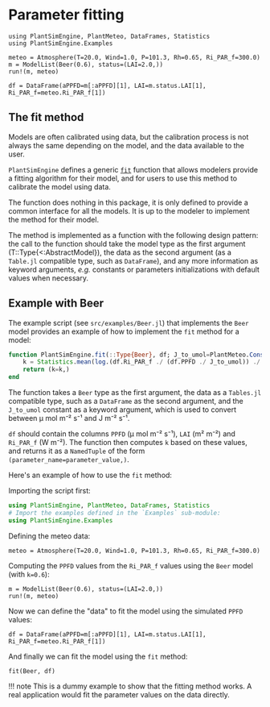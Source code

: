 # Parameter fitting

```@setup usepkg
using PlantSimEngine, PlantMeteo, DataFrames, Statistics
using PlantSimEngine.Examples

meteo = Atmosphere(T=20.0, Wind=1.0, P=101.3, Rh=0.65, Ri_PAR_f=300.0)
m = ModelList(Beer(0.6), status=(LAI=2.0,))
run!(m, meteo)

df = DataFrame(aPPFD=m[:aPPFD][1], LAI=m.status.LAI[1], Ri_PAR_f=meteo.Ri_PAR_f[1])
```

## The fit method

Models are often calibrated using data, but the calibration process is not always the same depending on the model, and the data available to the user.

`PlantSimEngine` defines a generic [`fit`](@ref) function that allows modelers provide a fitting algorithm for their model, and for users to use this method to calibrate the model using data.

The function does nothing in this package, it is only defined to provide a common interface for all the models. It is up to the modeler to implement the method for their model. 

The method is implemented as a function with the following design pattern: the call to the function should take the model type as the first argument (T::Type{<:AbstractModel}), the data as the second argument (as a `Table.jl` compatible type, such as `DataFrame`), and any more information as keyword arguments, *e.g.* constants or parameters initializations with default values when necessary.

## Example with Beer

The example script (see `src/examples/Beer.jl`) that implements the `Beer` model provides an example of how to implement the `fit` method for a model:

```julia
function PlantSimEngine.fit(::Type{Beer}, df; J_to_umol=PlantMeteo.Constants().J_to_umol)
    k = Statistics.mean(log.(df.Ri_PAR_f ./ (df.PPFD ./ J_to_umol)) ./ df.LAI)
    return (k=k,)
end
```

The function takes a `Beer` type as the first argument, the data as a `Tables.jl`
compatible type, such as a `DataFrame` as the second argument, and the `J_to_umol` constant as a keyword argument, which is used to convert between μ mol m⁻² s⁻¹ and J m⁻² s⁻¹.

`df` should contain the columns `PPFD` (μ mol m⁻² s⁻¹), `LAI` (m² m⁻²) and `Ri_PAR_f` (W m⁻²). The function then computes `k` based on these values, and returns it as a `NamedTuple` of the form `(parameter_name=parameter_value,)`.

Here's an example of how to use the `fit` method:

Importing the script first: 

```julia
using PlantSimEngine, PlantMeteo, DataFrames, Statistics
# Import the examples defined in the `Examples` sub-module:
using PlantSimEngine.Examples
```

Defining the meteo data:

```@example usepkg
meteo = Atmosphere(T=20.0, Wind=1.0, P=101.3, Rh=0.65, Ri_PAR_f=300.0)
```

Computing the `PPFD` values from the `Ri_PAR_f` values using the `Beer` model (with `k=0.6`):

```@example usepkg
m = ModelList(Beer(0.6), status=(LAI=2.0,))
run!(m, meteo)
```

Now we can define the "data" to fit the model using the simulated `PPFD` values:

```@example usepkg
df = DataFrame(aPPFD=m[:aPPFD][1], LAI=m.status.LAI[1], Ri_PAR_f=meteo.Ri_PAR_f[1])
```

And finally we can fit the model using the `fit` method:

```@example usepkg
fit(Beer, df)
```

!!! note
    This is a dummy example to show that the fitting method works. A real application would fit the parameter values on the data directly.